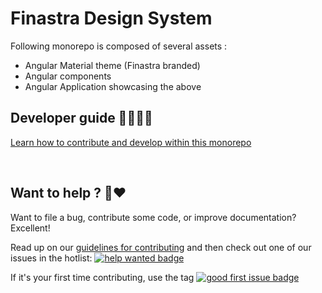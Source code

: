 # Finastra Design System

Following monorepo is composed of several assets :
- Angular Material theme (Finastra branded)
- Angular components
- Angular Application showcasing the above


## Developer guide 👨‍🔧👩‍🔧

[Learn how to contribute and develop within this monorepo](./DEVELOPER.md)


<br>

## Want to help ? 🤗❤️

Want to file a bug, contribute some code, or improve documentation?
Excellent! 

Read up on our [guidelines for contributing](./CONTRIBUTING.md) and then check out one of our issues in the hotlist: [![help wanted badge](https://img.shields.io/badge/-help%20wanted-informational?style=flat-square)](https://github.com/fusionfabric/finastra-design-system/issues?q=is%3Aissue+is%3Aopen+label%3A%22help+wanted%22)

If it's your first time contributing, use the tag [![good first issue badge](https://img.shields.io/badge/-good%20first%20issue-blueviolet?style=flat-square)](https://github.com/fusionfabric/finastra-design-system/issues?q=is%3Aissue+is%3Aopen+label%3A%22good+first+issue%22)